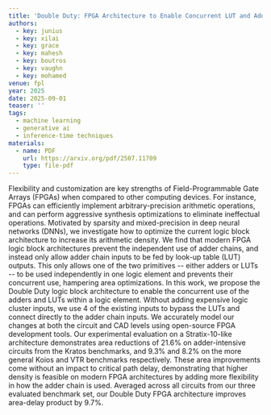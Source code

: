 ```yaml
---
title: 'Double Duty: FPGA Architecture to Enable Concurrent LUT and Adder Chain Usage'
authors:
  - key: junius
  - key: xilai
  - key: grace
  - key: mahesh
  - key: boutros
  - key: vaughn
  - key: mohamed
venue: fpl
year: 2025
date: 2025-09-01
teaser: ''
tags:
  - machine learning
  - generative ai
  - inference-time techniques
materials:
  - name: PDF
    url: https://arxiv.org/pdf/2507.11709
    type: file-pdf
---
```

Flexibility and customization are key strengths of Field-Programmable Gate Arrays (FPGAs) when compared to other computing devices. For instance, FPGAs can efficiently implement arbitrary-precision arithmetic operations, and can perform aggressive synthesis optimizations to eliminate ineffectual operations. Motivated by sparsity and mixed-precision in deep neural networks (DNNs), we investigate how to optimize the current logic block architecture to increase its arithmetic density. We find that modern FPGA logic block architectures prevent the independent use of adder chains, and instead only allow adder chain inputs to be fed by look-up table (LUT) outputs. This only allows one of the two primitives -- either adders or LUTs -- to be used independently in one logic element and prevents their concurrent use, hampering area optimizations. In this work, we propose the Double Duty logic block architecture to enable the concurrent use of the adders and LUTs within a logic element. Without adding expensive logic cluster inputs, we use 4 of the existing inputs to bypass the LUTs and connect directly to the adder chain inputs. We accurately model our changes at both the circuit and CAD levels using open-source FPGA development tools. Our experimental evaluation on a Stratix-10-like architecture demonstrates area reductions of 21.6% on adder-intensive circuits from the Kratos benchmarks, and 9.3% and 8.2% on the more general Koios and VTR benchmarks respectively. These area improvements come without an impact to critical path delay, demonstrating that higher density is feasible on modern FPGA architectures by adding more flexibility in how the adder chain is used. Averaged across all circuits from our three evaluated benchmark set, our Double Duty FPGA architecture improves area-delay product by 9.7%.
